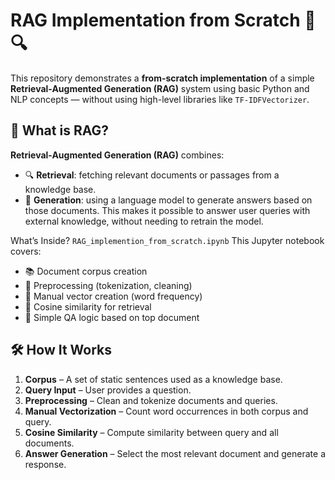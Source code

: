 # RAG Implementation from Scratch 🧠🔍
This repository demonstrates a **from-scratch implementation** of a simple **Retrieval-Augmented Generation (RAG)**
system using basic Python and NLP concepts — without using high-level libraries like `TF-IDFVectorizer`.

## 📌 What is RAG?
**Retrieval-Augmented Generation (RAG)** combines:
- 🔍 **Retrieval**: fetching relevant documents or passages from a knowledge base.
- 🧠 **Generation**: using a language model to generate answers based on those documents.
This makes it possible to answer user queries with external knowledge, without needing to retrain the model.

What’s Inside?
`RAG_implemention_from_scratch.ipynb`
This Jupyter notebook covers:
- 📚 Document corpus creation  
- 🧹 Preprocessing (tokenization, cleaning)  
- 🧾 Manual vector creation (word frequency)  
- 🧮 Cosine similarity for retrieval  
- 🧠 Simple QA logic based on top document  

## 🛠️ How It Works

1. **Corpus** – A set of static sentences used as a knowledge base.  
2. **Query Input** – User provides a question.  
3. **Preprocessing** – Clean and tokenize documents and queries.  
4. **Manual Vectorization** – Count word occurrences in both corpus and query.  
5. **Cosine Similarity** – Compute similarity between query and all documents.  
6. **Answer Generation** – Select the most relevant document and generate a response.  


